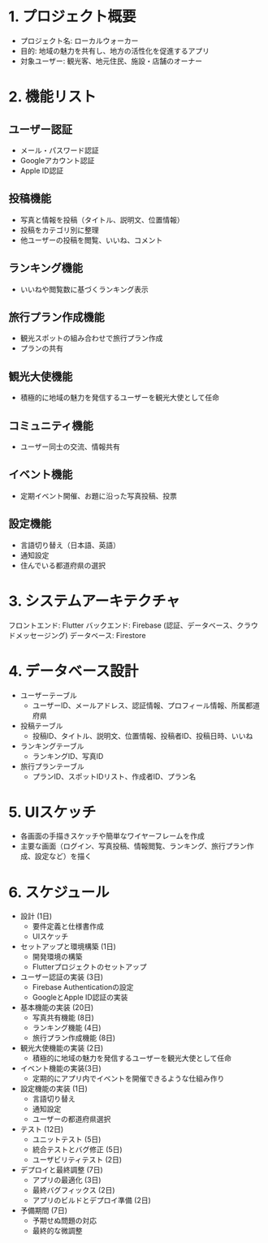 # 1. プロジェクト概要
- プロジェクト名: ローカルウォーカー
- 目的: 地域の魅力を共有し、地方の活性化を促進するアプリ
- 対象ユーザー: 観光客、地元住民、施設・店舗のオーナー

# 2. 機能リスト

## ユーザー認証

- メール・パスワード認証
- Googleアカウント認証
- Apple ID認証

## 投稿機能

- 写真と情報を投稿（タイトル、説明文、位置情報）
- 投稿をカテゴリ別に整理
- 他ユーザーの投稿を閲覧、いいね、コメント

## ランキング機能

- いいねや閲覧数に基づくランキング表示

## 旅行プラン作成機能

- 観光スポットの組み合わせで旅行プラン作成
- プランの共有

## 観光大使機能

- 積極的に地域の魅力を発信するユーザーを観光大使として任命

## コミュニティ機能

- ユーザー同士の交流、情報共有

## イベント機能

- 定期イベント開催、お題に沿った写真投稿、投票

## 設定機能

- 言語切り替え（日本語、英語）
- 通知設定
- 住んでいる都道府県の選択

# 3. システムアーキテクチャ
フロントエンド: Flutter
バックエンド: Firebase (認証、データベース、クラウドメッセージング)
データベース: Firestore

# 4. データベース設計
- ユーザーテーブル
    - ユーザーID、メールアドレス、認証情報、プロフィール情報、所属都道府県
- 投稿テーブル
    - 投稿ID、タイトル、説明文、位置情報、投稿者ID、投稿日時、いいね
- ランキングテーブル
    - ランキングID、写真ID
- 旅行プランテーブル
    - プランID、スポットIDリスト、作成者ID、プラン名

# 5. UIスケッチ
- 各画面の手描きスケッチや簡単なワイヤーフレームを作成
- 主要な画面（ログイン、写真投稿、情報閲覧、ランキング、旅行プラン作成、設定など）を描く

# 6. スケジュール
- 設計 (1日)
    - 要件定義と仕様書作成
    - UIスケッチ
- セットアップと環境構築 (1日)
    - 開発環境の構築
    - Flutterプロジェクトのセットアップ
- ユーザー認証の実装 (3日)
    - Firebase Authenticationの設定
    - GoogleとApple ID認証の実装
- 基本機能の実装 (20日)
    - 写真共有機能 (8日)
    - ランキング機能 (4日)
    - 旅行プラン作成機能 (8日)
- 観光大使機能の実装 (2日)
    - 積極的に地域の魅力を発信するユーザーを観光大使として任命
- イベント機能の実装(3日)
    - 定期的にアプリ内でイベントを開催できるような仕組み作り
- 設定機能の実装 (1日)
    - 言語切り替え
    - 通知設定
    - ユーザーの都道府県選択
- テスト (12日)
    - ユニットテスト (5日)
    - 統合テストとバグ修正 (5日)
    - ユーザビリティテスト (2日)
- デプロイと最終調整 (7日)
    - アプリの最適化 (3日)
    - 最終バグフィックス (2日)
    - アプリのビルドとデプロイ準備 (2日)
- 予備期間 (7日)
    - 予期せぬ問題の対応
    - 最終的な微調整
